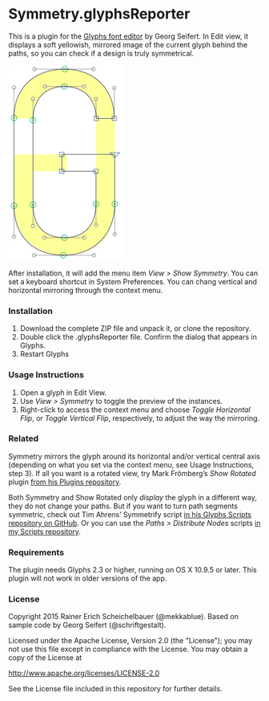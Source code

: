 # Symmetry.glyphsReporter

This is a plugin for the [Glyphs font editor](http://glyphsapp.com/) by Georg Seifert. In Edit view, it displays a soft yellowish, mirrored image of the current glyph behind the paths, so you can check if a design is truly symmetrical.

![Uppercase G from T-Star by Binnenland.](Symmetry.png "Show Symmetry")

After installation, it will add the menu item *View > Show Symmetry*. You can set a keyboard shortcut in System Preferences. You can chang vertical and horizontal mirroring through the context menu.

### Installation

1. Download the complete ZIP file and unpack it, or clone the repository.
2. Double click the .glyphsReporter file. Confirm the dialog that appears in Glyphs.
3. Restart Glyphs

### Usage Instructions

1. Open a glyph in Edit View.
2. Use *View > Symmetry* to toggle the preview of the instances.
3. Right-click to access the context menu and choose *Toggle Horizontal Flip*, or *Toggle Vertical Flip*, respectively, to adjust the way the  mirroring.

### Related

Symmetry mirrors the glyph around its horizontal and/or vertical central axis (depending on what you set via the context menu, see Usage Instructions, step 3). If all you want is a rotated view, try Mark Frömberg’s *Show Rotated* plugin [from his Plugins repository](https://github.com/DeutschMark/Glyphsapp-Plugins).

Both Symmetry and Show Rotated only *display* the glyph in a different way, they do not change your paths. But if you want to turn path segments symmetric, check out Tim Ahrens’ Symmetrify script [in his Glyphs Scripts repository on GitHub](https://github.com/justanotherfoundry/glyphsapp-scripts). Or you can use the *Paths > Distribute Nodes* scripts [in my Scripts repository](https://github.com/mekkablue/Glyphs-Scripts).

### Requirements

The plugin needs Glyphs 2.3 or higher, running on OS X 10.9.5 or later. This plugin will not work in older versions of the app.

### License

Copyright 2015 Rainer Erich Scheichelbauer (@mekkablue).
Based on sample code by Georg Seifert (@schriftgestalt).

Licensed under the Apache License, Version 2.0 (the "License");
you may not use this file except in compliance with the License.
You may obtain a copy of the License at

http://www.apache.org/licenses/LICENSE-2.0

See the License file included in this repository for further details.
